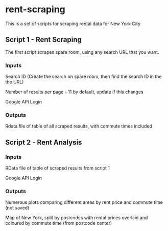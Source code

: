 # rent-scraping
This is a set of scripts for scraping rental data for New York City

## Script 1 - Rent Scraping
The first script scrapes spare room, using any search URL that you want.

### Inputs
Search ID (Create the search on spare room, then find the search ID in the the URL)

Number of results per page - 11 by default, update if this changes

Google API Login

### Outputs
Rdata file of table of all scraped results, with commute times included

## Script 2 - Rent Analysis

### Inputs
RData file of table of scraped results from script 1

Google API Login

### Outputs
Numerous plots comparing different areas by rent price and commute time (not saved)

Map of New York, split by postcodes with rental prices overlaid and coloured by commute time (from postcode center)
